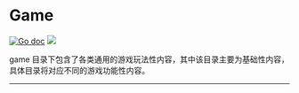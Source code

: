 # Game

[![Go doc](https://img.shields.io/badge/go.dev-reference-brightgreen?logo=go&logoColor=white&style=flat)](https://pkg.go.dev/github.com/kercylan98/minotaur/game)
![](https://img.shields.io/badge/Email-kercylan@gmail.com-green.svg?style=flat)

game 目录下包含了各类通用的游戏玩法性内容，其中该目录主要为基础性内容，具体目录将对应不同的游戏功能性内容。



</details>


***
